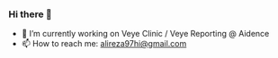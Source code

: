 ### Hi there 👋

- 🔭 I’m currently working on Veye Clinic / Veye Reporting @ Aidence
- 📫 How to reach me: alireza97hi@gmail.com

